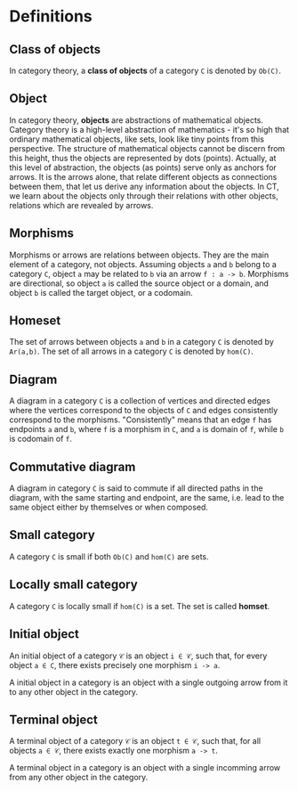 # Definitions


## Class of objects
In category theory, a **class of objects** of a category `C` is denoted by `Ob(C)`.

## Object
In category theory, **objects** are abstractions of mathematical objects. Category theory is a high-level abstraction of mathematics - it's so high that ordinary mathematical objects, like sets, look like tiny points from this perspective. The structure of mathematical objects cannot be discern from this height, thus the objects are represented by dots (points). Actually, at this level of abstraction, the objects (as points) serve only as anchors for arrows. It is the arrows alone, that relate different objects as connections between them, that let us derive any information about the objects. In CT, we learn about the objects only through their relations with other objects, relations which are revealed by arrows.

## Morphisms
Morphisms or arrows are relations between objects. They are the main element of a category, not objects. Assuming objects `a` and `b` belong to a category `C`, object `a` may be related to `b` via an arrow `f : a -> b`. Morphisms are directional, so object `a` is called the source object or a domain, and object `b` is called the target object, or a codomain.

## Homeset
The set of arrows between objects `a` and `b` in a category `C` is denoted by `Ar(a,b)`. The set of all arrows in a category `C` is denoted by `hom(C)`.

## Diagram
A diagram in a category `C` is a collection of vertices and directed edges where the vertices correspond to the objects of `C` and edges consistently correspond to the morphisms. "Consistently" means that an edge `f` has endpoints `a` and `b`, where `f` is a morphism in `C`, and `a` is domain of `f`, while `b` is codomain of `f`.

## Commutative diagram
A diagram in category `C` is said to commute if all directed paths in the diagram, with the same starting and endpoint, are the same, i.e. lead to the same object either by themselves or when composed.

## Small category
A category `C` is small if both `Ob(C)` and `hom(C)` are sets.

## Locally small category
A category `C` is locally small if `hom(C)` is a set. The set is called **homset**.

## Initial object
An initial object of a category `𝒞` is an object `i ∈ 𝒞`, such that, for every object `a ∈ C`, there exists precisely one morphism `i -> a`.

A initial object in a category is an object with a single outgoing arrow from it to any other object in the category.

## Terminal object
A terminal object of a category `𝒞` is an object `t ∈ 𝒞`, such that, for all objects `a ∈ 𝒞`, there exists exactly one morphism `a -> t`.

A terminal object in a category is an object with a single incomming arrow from any other object in the category.

